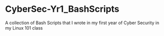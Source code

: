 # CyberSec-Yr1_BashScripts
A collection of Bash Scripts that I wrote in my first year of Cyber Security in my Linux 101 class
